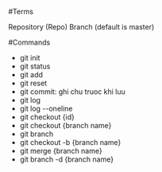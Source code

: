 #Terms

Repository (Repo)
Branch (default is master)

#Commands

- git init
- git status
- git add
- git reset
- git commit: ghi chu truoc khi luu
- git log
- git log --oneline
- git checkout {id}
- git checkout {branch name}
- git branch
- git checkout -b {branch name}
- git merge {branch name}
- git branch -d {branch name}